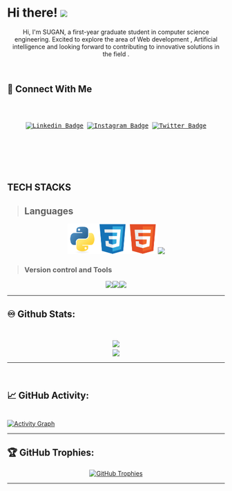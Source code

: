 	
<h1 align="left"> Hi there! <img src="https://user-images.githubusercontent.com/42378118/110234147-e3259600-7f4e-11eb-95be-0c4047144dea.gif" width="30"><br> </h2>
  <p align="center"> Hi, I'm SUGAN, a first-year graduate student in computer science engineering. Excited to explore the area of Web development , Artificial intelligence  and looking forward to contributing to innovative solutions in the field .
  </p>
<br>

<h2 align="left">🔗 Connect With Me</h2>
<pre align="center" width='70px'> 

[![Linkedin Badge](https://img.shields.io/badge/LinkedIn-0077B5?style=for-the-badge&logo=linkedin&logoColor=white)](https://www.linkedin.com/in/sugap-priyan-195314361/)  [![Instagram Badge](https://img.shields.io/badge/Instagram-E4405F?style=for-the-badge&logo=instagram&logoColor=white)](https://www.instagram.com/sugan_2007_/)  [![Twitter Badge](https://img.shields.io/badge/Twitter-1DA1F2?style=for-the-badge&logo=twitter&logoColor=white)](https://x.com/SUGAN_2007)  
<!--[![Discord Badge](https://img.shields.io/badge/Discord-7289DA?style=for-the-badge&logo=discord&logoColor=white)](https://discord.gg/vQABeFjE)   -->
</pre> 


<br>

## TECH STACKS
> ## Languages 
<p align='center'>
<img width = 70px src= 'https://raw.githubusercontent.com/devicons/devicon/master/icons/python/python-original.svg'/><img width = 70px src= 				'https://raw.githubusercontent.com/devicons/devicon/master/icons/css3/css3-original.svg'/><img width = 70px src= 'https://raw.githubusercontent.com/devicons/devicon/master/icons/html5/html5-original.svg'/><img width = 70px src= 'https://user-images.githubusercontent.com/25181517/183896128-ec99105a-ec1a-4d85-b08b-1aa1620b2046.png'/>
</p>
  
  <!--![JavaScript](https://img.shields.io/badge/javascript-%23323330.svg?style=for-the-badge&logo=javascript&logoColor=%23F7DF1E)-->

> ### Version control and Tools 
<p align='center'>
	<img width='70px' src='https://user-images.githubusercontent.com/25181517/192108372-f71d70ac-7ae6-4c0d-8395-51d8870c2ef0.png'/><img width=70px src='https://user-images.githubusercontent.com/25181517/192108374-8da61ba1-99ec-41d7-80b8-fb2f7c0a4948.png'/><img width = 70px src='https://user-images.githubusercontent.com/25181517/192108891-d86b6220-e232-423a-bf5f-90903e6887c3.png'/>
</p>
  
<!--  ![Git](https://img.shields.io/badge/git-%23F05033.svg?style=for-the-badge&logo=git&logoColor=white)
  ![GitHub](https://img.shields.io/badge/github-%23121011.svg?style=for-the-badge&logo=github&logoColor=white)-->


<hr>

## ♾️  Github Stats:
<br>

<p align="center" >
  <a href="https://github.com/SUGAN-2007">	
    <img height="48%"  src="http://github-profile-summary-cards.vercel.app/api/cards/stats?username=SUGAN-2007&theme=radical"/><br>
<!--     <img width="48%" src="https://github-readme-streak-stats.herokuapp.com/?user=SUGAN-2007&theme=github_dark" /><br> -->
<!--     <img align='center' margin='20px' height='200' src='https://github-readme-stats.vercel.app/api/top-langs/?username=SUGAN-2007&theme=radical&layout=pie' /><br> -->
  <img	align = 'center'margin='20px' src='http://github-profile-summary-cards.vercel.app/api/cards/profile-details?username=SUGAN-2007&theme=radical'/> 
  </a>
</p>

<hr>

<!--##  📊 Leetcode Stats:
<br>
<a href="https://leetcode.com/u/sugan-2007/">
<p align='center'>	
	<img src="https://leetcode.card.workers.dev/sugan-2007?theme=dark&font=patrick_hand&extension=null"/>
</p>
</a>
<br>
<hr>-->

<br>

## 📈 GitHub Activity:

<br>
<a href="https://github.com/SUGAN-2007">
  <img align='center' alt="Activity Graph" src="https://github-readme-activity-graph.vercel.app/graph?username=SUGAN-2007&bg_color=000000&color=f2f2f2&line=b238aa&point=4f4f4f&area=true&hide_border=true" />
</a>
<br>
<hr>

## 🏆 GitHub Trophies:
<p align="center">
 <a href="https://github.com/SUGAN-2007">
	<img align='center' alt="GitHub Trophies" src="https://github-profile-trophy.vercel.app/?username=SUGAN-2007&theme=monokai&no-frame=false&no-bg=false&margin-w=4" /> 
 </a> 
</p>
<hr>

